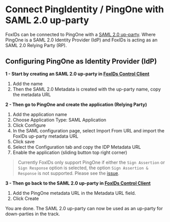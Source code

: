 # Connect PingIdentity / PingOne with SAML 2.0 up-party

FoxIDs can be connected to PingOne with a [SAML 2.0 up-party](up-party-saml-2.0.md). Where PingOne is a SAML 2.0 Identity Provider (IdP) and FoxIDs is acting as an SAML 2.0 Relying Party (RP).
 
## Configuring PingOne as Identity Provider (IdP)

**1 - Start by creating an SAML 2.0 up-party in [FoxIDs Control Client](control.md#foxids-control-client)**

 1. Add the name
 2. Then the SAML 2.0 Metadata is created with the up-party name, copy the metadata URL

 **2 - Then go to PingOne and create the application (Relying Party)**

  1. Add the application name
  2. Choose Application Type: SAML Application
  3. Click Configure
  4. In the SAML configuration page, select Import From URL and import the FoxIDs up-party metadata URL
  5. Click save
  6. Select the Configuration tab and copy the IDP Metadata URL
  7. Enable the application (sliding button top right corner)


> Currently FoxIDs only support PingOne if either the `Sign Assertion` or `Sign Response` option is selected, the option `Sign Assertion & Response` is not supported. Please see the [issue](https://github.com/ITfoxtec/ITfoxtec.Identity.Saml2/issues/107).

**3 - Then go back to the SAML 2.0 up-party in [FoxIDs Control Client](control.md#foxids-control-client)**

1. Add the PingOne metadata URL in the Metadata URL field.
2. Click Create

You are done. The SAML 2.0 up-party can now be used as an up-party for down-parties in the track.
